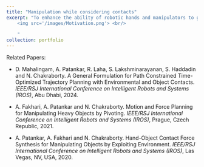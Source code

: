 ```yaml
---
title: "Manipulation while considering contacts"
excerpt: "To enhance the ability of robotic hands and manipulators to grasp and manipulate a wide range of objects, the environment can be effectively exploited. Successful accomplishment of many tasks involves exploitation of contacts of the grasped object with the environment. In our lab, we have developed algorithmic approaches for motion and force planning for manipulating objects by exploiting the environment while considering the nonlinear contact constraints.
    <img src='/images/Motivation.png'> <br/>
    
    "
collection: portfolio
---
```


Related Papers: 

* D. Mahalingam, A. Patankar, R. Laha, S. Lakshminarayanan, S. Haddadin and N. Chakraborty. A General Formulation for Path Constrained Time-Optimized Trajectory Planning with Environmental and Object Contacts. <i>IEEE/RSJ International Conference on Intelligent Robots and Systems (IROS)</i>, Abu Dhabi, 2024.

* A. Fakhari, A. Patankar and N. Chakraborty. Motion and Force Planning for Manipulating Heavy Objects by Pivoting. <i>IEEE/RSJ International Conference on Intelligent Robots and Systems (IROS)</i>, Prague, Czech Republic, 2021.

* A. Patankar, A. Fakhari and N. Chakraborty. Hand-Object Contact Force Synthesis for Manipulating Objects by Exploiting Environment. <i>IEEE/RSJ International Conference on Intelligent Robots and Systems (IROS)</i>, Las Vegas, NV, USA, 2020.



